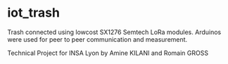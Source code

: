 # iot_trash

Trash connected using lowcost SX1276 Semtech LoRa modules.
Arduinos were used for peer to peer communication and measurement.


Technical Project for INSA Lyon
by Amine KILANI and Romain GROSS
